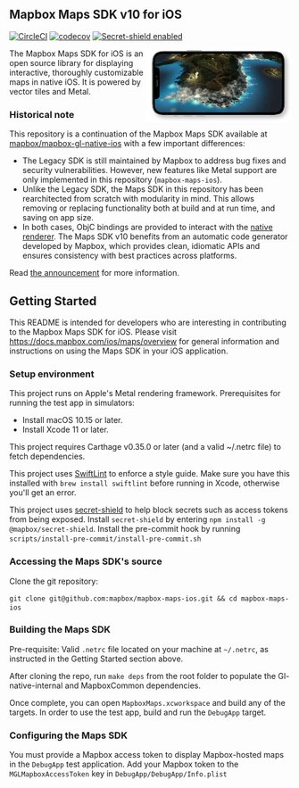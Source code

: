 ## Mapbox Maps SDK v10 for iOS

[![CircleCI](https://circleci.com/gh/mapbox/mapbox-maps-ios.svg?style=svg&circle-token=fb3cfef30d0bed9e8639e1d6967f905a6eba71c8)](https://circleci.com/gh/mapbox/mapbox-maps-ios) [![codecov](https://codecov.io/gh/mapbox/mapbox-maps-ios/branch/main/graph/badge.svg?token=7rlytil9XT)](https://codecov.io/gh/mapbox/mapbox-maps-ios) [![Secret-shield enabled](https://github.com/mapbox/secret-shield/blob/assets/secret-shield-enabled-badge.svg)](https://github.com/mapbox/secret-shield/blob/main/docs/enabledBadge.md)


<img alt="Mapbox Maps SDK for iOS - nighttime image" src="./docs/nighttime_iphone.jpg" width="258" align="right" />

The Mapbox Maps SDK for iOS is an open source library for displaying interactive, thoroughly customizable maps in native iOS. It is powered by vector tiles and Metal.

### Historical note

This repository is a continuation of the Mapbox Maps SDK available at [mapbox/mapbox-gl-native-ios](https://github.com/mapbox/mapbox-gl-native-ios) with a few important differences:

- The Legacy SDK is still maintained by Mapbox to address bug fixes and security vulnerabilities. However, new features like Metal support are only implemented in this repository (`mapbox-maps-ios`).
- Unlike the Legacy SDK, the Maps SDK in this repository has been rearchitected from scratch with modularity in mind. This allows removing or replacing functionality both at build and at run time, and saving on app size.
- In both cases, ObjC bindings are provided to interact with the [native renderer](https://github.com/mapbox/mapbox-gl-native). The Maps SDK v10 benefits from an automatic code generator developed by Mapbox, which provides clean, idiomatic APIs and ensures consistency with best practices across platforms.

Read [the announcement](https://github.com/mapbox/mapbox-gl-native/issues/15971) for more information.

## Getting Started

This README is intended for developers who are interesting in contributing to the Mapbox Maps SDK for iOS. Please visit https://docs.mapbox.com/ios/maps/overview for general information and instructions on using the Maps SDK in your iOS application.

### Setup environment

This project runs on Apple's Metal rendering framework. Prerequisites for running the test app in simulators:
- Install macOS 10.15 or later.
- Install Xcode 11 or later.

This project requires Carthage v0.35.0 or later (and a valid ~/.netrc file) to fetch dependencies. 

This project uses [SwiftLint](https://github.com/realm/SwiftLint) to enforce a style guide. Make sure you have this installed with `brew install swiftlint` before running in Xcode, otherwise you'll get an error. 

This project uses [secret-shield](https://github.com/mapbox/secret-shield) to help block secrets such as access tokens from being exposed. Install `secret-shield` by entering `npm install -g @mapbox/secret-shield`. Install the pre-commit hook by running `scripts/install-pre-commit/install-pre-commit.sh`

### Accessing the Maps SDK's source

Clone the git repository:

```
git clone git@github.com:mapbox/mapbox-maps-ios.git && cd mapbox-maps-ios
```

### Building the Maps SDK

Pre-requisite: Valid `.netrc` file located on your machine at `~/.netrc`, as instructed in the Getting Started section above. 

After cloning the repo, run `make deps` from the root folder to populate the Gl-native-internal and MapboxCommon dependencies.

Once complete, you can open `MapboxMaps.xcworkspace` and build any of the targets.
In order to use the test app, build and run the `DebugApp` target.

### Configuring the Maps SDK

You must provide a Mapbox access token to display Mapbox-hosted maps in the `DebugApp` test application. Add your Mapbox token to the `MGLMapboxAccessToken` key in `DebugApp/DebugApp/Info.plist`
